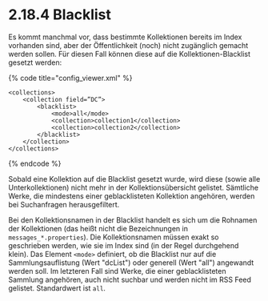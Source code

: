 # 2.18.4 Blacklist

Es kommt manchmal vor, dass bestimmte Kollektionen bereits im Index vorhanden sind, aber der Öffentlichkeit \(noch\) nicht zugänglich gemacht werden sollen. Für diesen Fall können diese auf die Kollektionen-Blacklist gesetzt werden:

{% code title="config\_viewer.xml" %}
```markup
<collections>
    <collection field=”DC”>
        <blacklist>
            <mode>all</mode>
            <collection>collection1</collection>
            <collection>collection2</collection>
        </blacklist>
    </collection>
</collections>
```
{% endcode %}

Sobald eine Kollektion auf die Blacklist gesetzt wurde, wird diese \(sowie alle Unterkollektionen\) nicht mehr in der Kollektionsübersicht gelistet. Sämtliche Werke, die mindestens einer geblacklisteten Kollektion angehören, werden bei Suchanfragen herausgefiltert. 

Bei den Kollektionsnamen in der Blacklist handelt es sich um die Rohnamen der Kollektionen \(das heißt nicht die Bezeichnungen in `messages_*.properties`\). Die Kollektionsnamen müssen exakt so geschrieben werden, wie sie im Index sind \(in der Regel durchgehend klein\). Das Element `<mode>` definiert, ob die Blacklist nur auf die Sammlungsauflistung \(Wert "dcList"\) oder generell \(Wert "all"\) angewandt werden soll. Im letzteren Fall sind Werke, die einer geblacklisteten Sammlung angehören, auch nicht suchbar und werden nicht im RSS Feed gelistet. Standardwert ist `all`.

